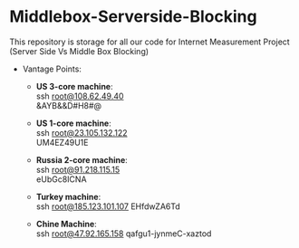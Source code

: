 # Middlebox-Serverside-Blocking

This repository is storage for all our code for Internet Measurement Project (Server Side Vs Middle Box Blocking)

- Vantage Points:  

	- **US 3-core machine**:  
		ssh root@108.62.49.40  
		&AYB&&D#H8#@  

	- **US 1-core machine**:  
		ssh root@23.105.132.122  
		UM4EZ49U1E  

	- **Russia 2-core machine**:  
		ssh root@91.218.115.15  
		eUbGc8ICNA  

	- **Turkey machine**:  
		ssh root@185.123.101.107
		EHfdwZA6Td

	- **Chine Machine**:  
		ssh root@47.92.165.158
		qafgu1-jynmeC-xaztod

